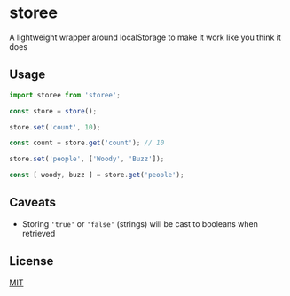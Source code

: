 # storee
A lightweight wrapper around localStorage to make it work like you think it does

## Usage

```js
import storee from 'storee';

const store = store();

store.set('count', 10);

const count = store.get('count'); // 10

store.set('people', ['Woody', 'Buzz']);

const [ woody, buzz ] = store.get('people');
```

## Caveats

- Storing `'true'` or `'false'` (strings) will be cast to booleans when retrieved

## License

[MIT](LICENSE)
